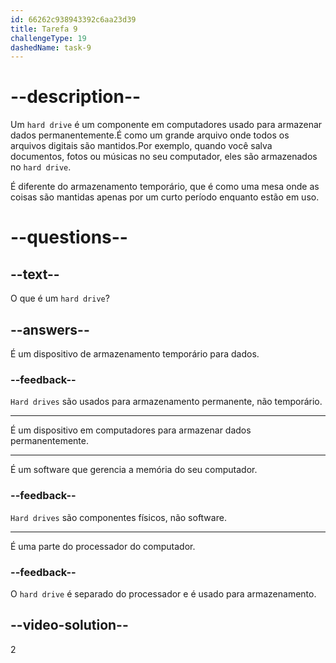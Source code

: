 ```yaml
---
id: 66262c938943392c6aa23d39
title: Tarefa 9
challengeType: 19
dashedName: task-9
---
```


# --description--

Um `hard drive` é um componente em computadores usado para armazenar dados permanentemente.É como um grande arquivo onde todos os arquivos digitais são mantidos.Por exemplo, quando você salva documentos, fotos ou músicas no seu computador, eles são armazenados no `hard drive`.

É diferente do armazenamento temporário, que é como uma mesa onde as coisas são mantidas apenas por um curto período enquanto estão em uso.

# --questions--

## --text--

O que é um `hard drive`?

## --answers--

É um dispositivo de armazenamento temporário para dados.

### --feedback--

`Hard drives` são usados para armazenamento permanente, não temporário.

---

É um dispositivo em computadores para armazenar dados permanentemente.

---

É um software que gerencia a memória do seu computador.

### --feedback--

`Hard drives` são componentes físicos, não software.

---

É uma parte do processador do computador.

### --feedback--

O `hard drive` é separado do processador e é usado para armazenamento.

## --video-solution--

2
